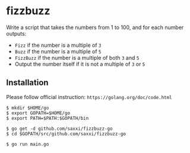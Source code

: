 # fizzbuzz

Write a script that takes the numbers from 1 to 100, and for each number outputs:

- `Fizz` if the number is a multiple of `3`
- `Buzz` if the number is a multiple of `5`
- `FizzBuzz` if the number is a multiple of both `3` and `5`
- Output the number itself if it is not a multiple of `3` or `5`


## Installation

Please follow official instruction: `https://golang.org/doc/code.html`

```
$ mkdir $HOME/go
$ export GOPATH=$HOME/go
$ export PATH=$PATH:$GOPATH/bin

$ go get -d github.com/saxxi/fizzbuzz-go
$ cd $GOPATH/src/github.com/saxxi/fizzbuzz-go

$ go run main.go
```
